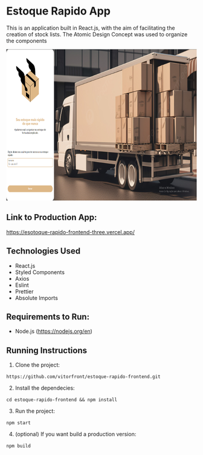 # Estoque Rapido App

This is an application built in React.js, with the aim of facilitating the creation of stock lists. The Atomic Design Concept was used to organize the components

<p> 
  <img height="400" src="https://github.com/vitorfront/estoque-rapido-frontend/blob/master/public/image/capagit.png"/>
</p>

## Link to Production App:

https://esotoque-rapido-frontend-three.vercel.app/

## Technologies Used

- React.js
- Styled Components
- Axios
- Eslint
- Prettier
- Absolute Imports

## Requirements to Run:

- Node.js (https://nodejs.org/en)

## Running Instructions

1. Clone the project:

```
https://github.com/vitorfront/estoque-rapido-frontend.git

```

2. Install the dependecies:

```
cd estoque-rapido-frontend && npm install
```

3. Run the project:

```
npm start
```

4. (optional) If you want build a production version:

```
npm build
```
